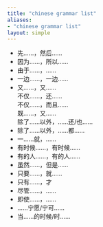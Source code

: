 ```yaml
---
title: "chinese grammar list"
aliases:
- "chinese grammar list"
layout: simple
---
```


- 先……，然后……
- 因为……，所以……
- 由于……，……
- 一边……，一边……
- 又……，又……  
    不仅……，还……  
    不仅……，而且……  
    既……，又……  
    除了……以外，……还/也……
- 除了……以外，……都……
- 一……就，……
- 有时候……，有时候……
- 有的人……，有的人……
- 虽然……，但是……
- 只要……，就……
- 只有……，才
- 尽管……，……
- 即使……，……
- ……宁愿/宁可……
- 当……的时候/时……